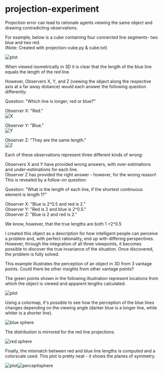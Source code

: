

# projection-experiment
Projection error can lead to rationale agents viewing the same object and drawing contradicting observations.

For example, below is a cube containing four connected line segments- two blue and two red.\
        (Note: Created with projection-cube.py & cube.txt)

![plot](https://user-images.githubusercontent.com/84434778/150727426-2ba19867-9ff2-4e67-b802-29bce13c5ee3.png)

When viewed isometrically in 3D it is clear that the length of the blue line equals the length of the red line.

However, Observers X, Y, and Z (viewing the object along the respective axis at a far away distance) would each answer the following question differently:

Question: "Which line is longer; red or blue?"

Observer X: "Red."\
![X](https://user-images.githubusercontent.com/84434778/150860407-ed9bb40a-1bad-4dfe-8430-40a5b738db2a.png)

Observer Y: "Blue."\
![Y](https://user-images.githubusercontent.com/84434778/150861176-90c68af3-596b-4ea4-84a7-62d0296fa359.png)

Observer Z: "They are the same length."\
![Z](https://user-images.githubusercontent.com/84434778/150860428-8c6e2801-5143-422d-abbc-87fc586ba8e8.png)



Each of these observations represent three different kinds of wrong:

Observers X and Y have provided wrong answers, with over-estimations and under-estimations for each line.\
Observer Z has provided the right answer - however, for the wrong reason! This is revealed by a follow-on question:

Question: "What is the length of each line, if the shortest continuous element is length 1?"

Observer X: "Blue is 2^0.5 and red is 2."\
Observer Y: "Red is 2 and blue is 2^0.5."\
Observer Z: "Blue is 2 and red is 2."

We know, however, that the true lengths are both 1 +2^0.5

I created this object as a description for how intelligent people can perceive a problem and, with perfect rationality, end up with differing perspectives. However, through the integration of all three viewpoints, it becomes possible to discover the true invariance of the situation. Once discovered, the problem is fully solved.

This example illustrates the perception of an object in 3D from 3 vantage points. Could there be other insights from other vantage points?

The green points shown in the following illustration represent locations from which the object is viewed and apparent lengths calculated.

![plot](https://user-images.githubusercontent.com/84434778/150730433-a48df29e-94bb-4f11-b026-ffc93da86018.png)

Using a colormap, it's possible to see how the perception of the blue lines changes depending on the viewing angle (darker blue is a longer line, while whiter is a shorter line).

![blue sphere](https://user-images.githubusercontent.com/84434778/150730553-7b43d36c-63fb-4a03-935f-a8a07fa6bb83.png)


The distribution is mirrored for the red line projections.

![red sphere](https://user-images.githubusercontent.com/84434778/150730559-170e8938-3f7f-43d6-a174-870a4baa20d7.png)

Finally, the mismatch between red and blue line lengths is computed and a colorscale used. This plot is pretty neat - it shows the planes of symmetry.

![plot](https://user-images.githubusercontent.com/84434778/150727426-2ba19867-9ff2-4e67-b802-29bce13c5ee3.png)![perceptisphere](https://user-images.githubusercontent.com/84434778/150730619-d0bbb1d6-cd04-45c3-8abd-c871396917b3.png)






